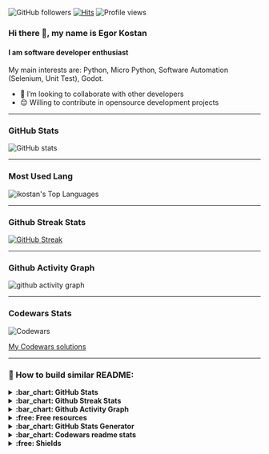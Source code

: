 ![GitHub followers](https://img.shields.io/github/followers/ikostan)
[![Hits](https://hits.seeyoufarm.com/api/count/incr/badge.svg?url=https%3A%2F%2Fgithub.com%2Fikostan%2Fhit-counter)](https://hits.seeyoufarm.com)
![Profile views](https://komarev.com/ghpvc/?username=ikostan)

### Hi there 👋, my name is Egor Kostan

#### I am software developer enthusiast

My main interests are: Python, Micro Python, Software Automation (Selenium, Unit Test), Godot.

- 👯 I’m looking to collaborate with other developers
- 😊 Willing to contribute in opensource development projects

---
###  GitHub Stats

![GitHub stats](https://github-readme-stats.vercel.app/api?username=ikostan&count_private=true&show_icons=true&theme=chartreuse-dark)

---
### Most Used Lang

![ikostan's Top Languages](https://github-readme-stats.vercel.app/api/top-langs/?username=ikostan&theme=dark&show_icons=true&hide_border=false&layout=compact)

---
### Github Streak Stats

[![GitHub Streak](https://streak-stats.demolab.com?user=ikostan&theme=transparent)](https://git.io/streak-stats)

---
### Github Activity Graph

![github activity graph](https://github-readme-activity-graph.vercel.app/graph?username=ikostan&theme=chartreuse-dark)

---
### Codewars Stats

![Codewars](https://github.r2v.ch/codewars?user=myFirstCode&top_languages=true&theme=dark&stroke=white)

[My Codewars solutions](https://github.com/iKostanOrg/codewars)

---


### :wrench: How to build similar README:

<details>
  <summary><b>:bar_chart: GitHub Stats</b></summary>
  <br/>
   Features:

   * GitHub Stats Card
   * GitHub Extra Pins
   * Top Languages Card
   * Themes
   * Customization
   * Deploy Yourself

  Source: [GitHub Readme Stats](https://github.com/anuraghazra/github-readme-stats)
  
</details>

<details>
  <summary><b>:bar_chart: Github Streak Stats</b></summary>
  <br/>
  Display your total contributions, current streak, and longest streak on your GitHub profile README
  <br/>
  
  Source: [Github Readme Streak Stats](https://github.com/denvercoder1/github-readme-streak-stats)
  
</details>

<details>
  <summary><b>:bar_chart: Github Activity Graph</b></summary>
  <br/>
  A dynamically generated activity graph to show your GitHub activities of last 31 days.
  <br/>
  
  Source: [Github Readme Activity Graph](https://github.com/ashutosh00710/github-readme-activity-graph)
  
</details>

<details>
  <summary><b>:free: Free resources</b></summary>
  <br/>
  
  * [Free SVG icons for popular brands](https://simpleicons.org/)
  * [Shields/Badges](https://github.com/badges/shields)
  * [Complete list of github markdown emoji markup](https://gist.github.com/rxaviers/7360908)
  * [Markdown Here](https://markdown-here.com/livedemo.html)
  * [Tables Generator](https://www.tablesgenerator.com/markdown_tables#)
  * [TableConvert](https://tableconvert.com/)

</details>

<details>
  <summary><b>:bar_chart: GitHub Stats Generator</b></summary>
  <br/>
  
  * [GitHub Stats Generator](https://gh-stats-gen.vercel.app/)

</details>

<details>
  <summary><b>:bar_chart: Codewars readme stats</b></summary>
  <br/>
  
  * [GitHub Codewars readme stats](https://github.com/DiniFarb/codewars_readme_stats?tab=readme-ov-file)

</details>

<details>
  <summary><b>:free: Shields</b></summary>
  <br/>
  
  * [Concise, consistent, and legible badges](https://shields.io/)

</details>

